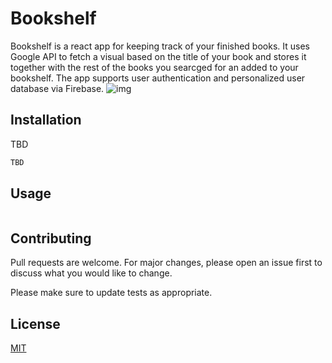# Bookshelf

Bookshelf is a react app for keeping track of your finished books.
It uses Google API to fetch a visual based on the title of your book and stores it together with the rest of the books you searcged for an added to your bookshelf. The app supports user authentication and personalized user database via Firebase.
![img](bookshelf/src/assets/bookshelf.png)

## Installation

TBD

```bash
TBD
```

## Usage

```python

```

## Contributing

Pull requests are welcome. For major changes, please open an issue first
to discuss what you would like to change.

Please make sure to update tests as appropriate.

## License

[MIT](https://choosealicense.com/licenses/mit/)
